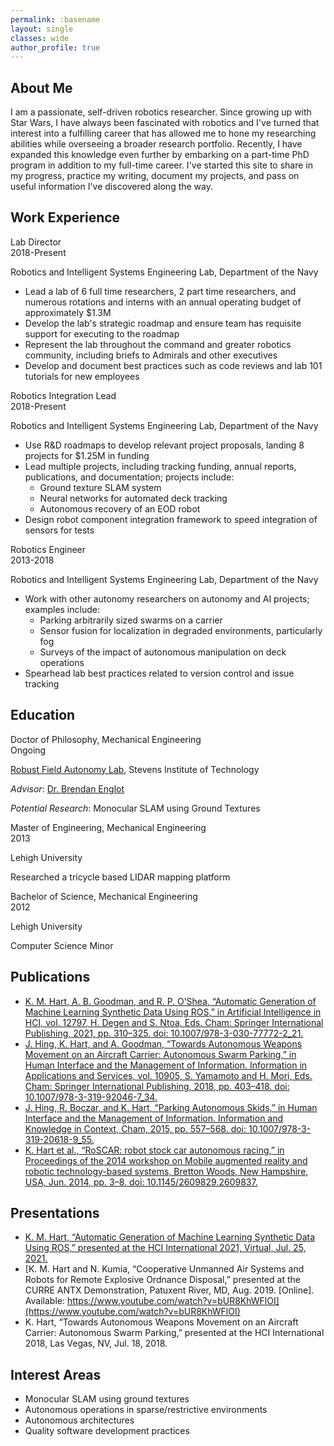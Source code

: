 ```yaml
---
permalink: :basename
layout: single
classes: wide
author_profile: true
---
```


<link rel="stylesheet" href="/assets/css/about.css">

## About Me ##
I am a passionate, self-driven robotics researcher. Since growing up with Star Wars, I have always been fascinated with
robotics and I've turned that interest into a fulfilling career that has allowed me to hone my researching abilities
while overseeing a broader research portfolio. Recently, I have expanded this knowledge even further by embarking on a
part-time PhD program in addition to my full-time career. I've started this site to share in my progress, practice my
writing, document my projects, and pass on useful information I've discovered along the way.

## Work Experience ##
<div class="title">
	Lab Director
</div>
<div class="dates">
	2018-Present
</div>
<div style="clear:both;"></div>

Robotics and Intelligent Systems Engineering Lab, Department of the Navy
- Lead a lab of 6 full time researchers, 2 part time researchers, and numerous rotations and interns with an annual operating budget of approximately $1.3M
- Develop the lab's strategic roadmap and ensure team has requisite support for executing to the roadmap
- Represent the lab throughout the command and greater robotics community, including briefs to Admirals and other executives
- Develop and document best practices such as code reviews and lab 101 tutorials for new employees

<div class="title">
	Robotics Integration Lead
</div>
<div class="dates">
	2018-Present
</div>
<div style="clear:both;"></div>

Robotics and Intelligent Systems Engineering Lab, Department of the Navy
- Use R&D roadmaps to develop relevant project proposals, landing 8 projects for $1.25M in funding
- Lead multiple projects, including tracking funding, annual reports, publications, and documentation; projects include:
	- Ground texture SLAM system
	- Neural networks for automated deck tracking
	- Autonomous recovery of an EOD robot
- Design robot component integration framework to speed integration of sensors for tests

<div class="title">
	Robotics Engineer
</div>
<div class="dates">
	2013-2018
</div>
<div style="clear:both;"></div>

Robotics and Intelligent Systems Engineering Lab, Department of the Navy
- Work with other autonomy researchers on autonomy and AI projects; examples include:
	- Parking arbitrarily sized swarms on a carrier
	- Sensor fusion for localization in degraded environments, particularly fog
	- Surveys of the impact of autonomous manipulation on deck operations
- Spearhead lab best practices related to version control and issue tracking

## Education ##
<div class="title">
	Doctor of Philosophy, Mechanical Engineering
</div>
<div class="dates">
	Ongoing
</div>
<div style="clear:both;"></div>

[Robust Field Autonomy Lab](https://robustfieldautonomylab.github.io/people.html), Stevens Institute of Technology

*Advisor*: [Dr. Brendan Englot](https://faculty.stevens.edu/benglot)

*Potential Research*: Monocular SLAM using Ground Textures

<div class="title">
	Master of Engineering, Mechanical Engineering
</div>
<div class="dates">
	2013
</div>
<div style="clear:both;"></div>

Lehigh University

Researched a tricycle based LIDAR mapping platform

<div class="title">
	Bachelor of Science, Mechanical Engineering
</div>
<div class="dates">
	2012
</div>
<div style="clear:both;"></div>

Lehigh University

Computer Science Minor


## Publications ##
- [K. M. Hart, A. B. Goodman, and R. P. O’Shea, “Automatic Generation of Machine Learning Synthetic Data Using ROS,” in Artificial Intelligence in HCI, vol. 12797, H. Degen and S. Ntoa, Eds. Cham: Springer International Publishing, 2021, pp. 310–325. doi: 10.1007/978-3-030-77772-2_21.](/assets/papers/Automatic_Generation_of_Machine_Learning_Synthetic_Data_Using_ROS.pdf)
- [J. Hing, K. Hart, and A. Goodman, “Towards Autonomous Weapons Movement on an Aircraft Carrier: Autonomous Swarm Parking,” in Human Interface and the Management of Information. Information in Applications and Services, vol. 10905, S. Yamamoto and H. Mori, Eds. Cham: Springer International Publishing, 2018, pp. 403–418. doi: 10.1007/978-3-319-92046-7_34.](/assets/papers/Towards_Autonomous_Weapons_Movement_on_an_Aircraft_Carrier-Autonomous_Swarm_Parking.pdf)
- [J. Hing, R. Boczar, and K. Hart, “Parking Autonomous Skids,” in Human Interface and the Management of Information. Information and Knowledge in Context, Cham, 2015, pp. 557–568. doi: 10.1007/978-3-319-20618-9_55.](/assets/papers/Parking_Autonomous_Skids.pdf)
- [K. Hart et al., “RoSCAR: robot stock car autonomous racing,” in Proceedings of the 2014 workshop on Mobile augmented reality and robotic technology-based systems, Bretton Woods, New Hampshire, USA, Jun. 2014, pp. 3–8. doi: 10.1145/2609829.2609837.](/assets/papers/RoSCAR-Robot_Stock_Car_Autonomous_Racing.pdf)

## Presentations ##
- [K. M. Hart, “Automatic Generation of Machine Learning Synthetic Data Using ROS,” presented at the HCI International 2021, Virtual, Jul. 25, 2021.](https://drive.google.com/file/d/1G-mnzDOK0mjHeCWuimCk-Ent7LIG4dSD/view?usp=sharing)
- [K. M. Hart and N. Kumia, “Cooperative Unmanned Air Systems and Robots for Remote Explosive Ordnance Disposal,” presented at the CURRE ANTX Demonstration, Patuxent River, MD, Aug. 2019. [Online]. Available: https://www.youtube.com/watch?v=bUR8KhWFlOI](https://www.youtube.com/watch?v=bUR8KhWFlOI)
- K. Hart, “Towards Autonomous Weapons Movement on an Aircraft Carrier: Autonomous Swarm Parking,” presented at the HCI International 2018, Las Vegas, NV, Jul. 18, 2018.

## Interest Areas ##
- Monocular SLAM using ground textures
- Autonomous operations in sparse/restrictive environments
- Autonomous architectures
- Quality software development practices